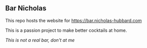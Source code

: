 Bar Nicholas
---

This repo hosts the website for https://bar.nicholas-hubbard.com

This is a passion project to make better cocktails at home.

_This is not a real bar, don't at me_